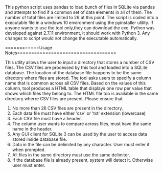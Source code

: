 This python script uses pandas to load bunch of files in SQLite via pandas and attempts to find if a common
set of data elements in all of them. The number of total files are limited to 26 at this point.
The script is coded into a executable file in a windows 10 environment using the pyinstaller utility. If anyone wants to use the tool only,they can download the exe. Python was developed against 2.7.11 environment, it should work with Python 3. Any changes to script would not change the executable automatically.

============Usage Notes===================================

This utlity allows the user to input a directory that stores a number of CSV files.
The CSV files are processed by this tool and loaded into a SQLite database.
The location of the database file happens to be the same directory where files are stored.
The tool asks users to specify a column name that is common across all CSV files.
Based on the values of this column, tool produces a HTML table that displays
one row per value that shows which files they belong to. The HTML file too is available
in the same directory wherre CSV files are present. Please ensure that
1. No more than 26 CSV files are present in the directory.
2. Each data file must have either 'csv' or 'txt' extension (lowercase)
3. Each CSV file must have a header.
4. The column user wants to compare across files, must have the same name in the header.
5. Any GUI client for SQLite 3 can be used by the user to access data stored inside database file.
6. Data in the file can be delimited by any character. User must enter it when prompted.
7. All files in the same directory must use the same delimiter.
8. If the database file is already present, system will detect it. Otherwise user must enter.
